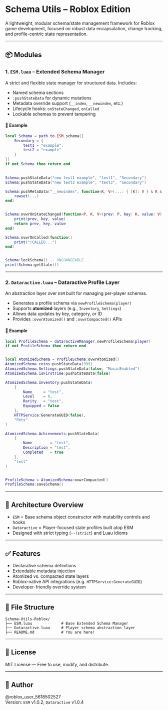 # Schema Utils – Roblox Edition

A lightweight, modular schema/state management framework for Roblox game development, focused on robust data encapsulation, change tracking, and profile-centric state representation.

---

## 📦 Modules

### 1. `ESM.luau` – Extended Schema Manager

A strict and flexible state manager for structured data. Includes:

- Named schema sections
- `:pushStateData` for dynamic mutations
- Metadata override support (`__index`, `__newindex`, etc.)
- Lifecycle hooks: `onStateChanged`, `onCalled`
- Lockable schemas to prevent tampering

#### 🔧 Example

```lua
local Schema = path.to.ESM.schema({
    Secondary = {
        test1 = "example",
        test2 = "example"
    }
}) 
if not Schema then return end
        

Schema:pushStateData("new test1 example", "test1", "Secondary")
Schema:pushStateData("new test3 example", "test3", "Secondary")

Schema:pushMetaData("__newindex", function<K, V>(...: { [K]: V } & K & V)
    rawset(...)
end)


Schema:ovwrOnStateChanged(function<P, K, V>(prev: P, key: K, value: V): (P, K, V)
    print(prev, key, value)
    return prev, key, value
end)

Schema:ovwrOnCalled(function()
    print("!CALLED...")
end)


Schema:lockSchema() -- UNCHANGEABLE...
print(Schema:getState())
```

---

### 2. `Dataractive.luau` – Dataractive Profile Layer

An abstraction layer over `ESM` built for managing per-player schemas.

- Generates a profile schema via `newProfileSchema(player)`
- Supports **atomized** layers (e.g., `Inventory`, `Settings`)
- Allows data updates by key, category, or ID
- Provides `:ovwrAtomized()` and `:ovwrCompacted()` APIs

#### 🔧 Example

```lua
local ProfileSchema = dataractiveManager.newProfileSchema(player)
if not ProfileSchema then return end


local AtomizedSchema = ProfileSchema:ovwrAtomized()
AtomizedSchema.coins:pushStateData(999)
AtomizedSchema.Settings:pushStateData(false, "MusicEnabled")
AtomizedSchema.isFirstTime:pushStateData(false)

AtomizedSchema.Inventory:pushStateData(
    {
        Name     = "test",
        Level    = 0,
        Rarity   = "test",
        Equipped = false
    },
    HTTPService:GenerateGUID(false),
    "Pets"
)

AtomizedSchema.Achievements:pushStateData(
    {
        Name 		= "test",
        Description = "test",
        Completed   = true
    },
    "test"
)


ProfileSchema = AtomizedSchema:ovwrCompacted()
ProfileSchema:saveSchema()
```

---

## 🧱 Architecture Overview

- `ESM` = Base schema object constructor with mutability controls and hooks
- `Dataractive` = Player-focused state profiles built atop ESM
- Designed with strict typing (`--!strict`) and Luau idioms

---

## ✅ Features

- Declarative schema definitions
- Extendable metadata injection
- Atomized vs. compacted state layers
- Roblox-native API integrations (e.g. `HTTPService:GenerateGUID`)
- Developer-friendly override system

---

## 📁 File Structure

```
Schema-Utils-Roblox/
├── ESM.luau             # Base Extended Schema Manager
├── Dataractive.luau     # Player schema abstraction layer
├── README.md            # You are here!
```

---

## 📝 License

MIT License — Free to use, modify, and distribute.

---

## 👤 Author

@roblox_user_5618502527  
Version: `ESM` v1.0.2, `Dataractive` v1.0.4
